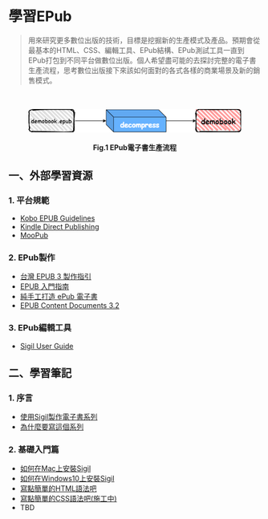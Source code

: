# 學習EPub
> 用來研究更多數位出版的技術，目標是挖掘新的生產模式及產品。預期會從最基本的HTML、CSS、編輯工具、EPub結構、EPub測試工具一直到EPub打包到不同平台做數位出版。個人希望盡可能的去探討完整的電子書生產流程，思考數位出版接下來該如何面對的各式各樣的商業場景及新的銷售模式。

<center><figure>
<br/><br/><img src="./img/workflow.drawio.png"><br/><br/>
<figcaption><B>Fig.1 EPub電子書生產流程</B></figcaption>
</figure></center>

## 一、外部學習資源

### 1. 平台規範
- [Kobo EPUB Guidelines](https://github.com/kobolabs/epub-spec)
- [Kindle Direct Publishing](https://kdp.amazon.com/en_US/help/topic/G200634280)
- [MooPub](https://moopub.readmoo.com/)

### 2. EPub製作
- [台灣 EPUB 3 製作指引](https://github.com/dpublishing/epub3guide)
- [EPUB 入門指南](http://kaiching.org/pydoing/epub-guide/index.html)
- [純手工打造 ePub 電子書](https://blog.darkthread.net/blog/epub-diy/)
- [EPUB Content Documents 3.2](https://www.w3.org/publishing/epub3/epub-contentdocs.html#sec-introduction)

### 3. EPub編輯工具
- [Sigil User Guide](https://github.com/Sigil-Ebook/sigil-user-guide)


## 二、學習筆記
### 1. 序言
- [使用Sigil製作電子書系列](https://hackmd.io/@s716134/sigil)
- [為什麼要寫這個系列](https://hackmd.io/@s716134/sigil-introduction)
### 2. 基礎入門篇
- [如何在Mac上安裝Sigil](https://hackmd.io/@s716134/sigil-mac)
- [如何在Windows10上安裝Sigil](https://hackmd.io/@s716134/sigil-win10)
- [寫點簡單的HTML語法吧](https://hackmd.io/@s716134/sigil-html)
- [寫點簡單的CSS語法吧(施工中)](https://hackmd.io/@s716134/sigil-css)
- TBD
